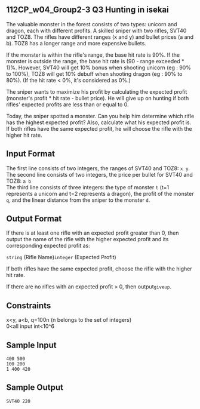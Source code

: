 ## 112CP_w04_Group2-3 Q3 Hunting in isekai ##
The valuable monster in the forest consists of two types: unicorn and dragon, each with different profits. A skilled sniper with two rifles, SVT40 and TOZ8. The rifles have different ranges (x and y) and bullet prices (a and b). TOZ8 has a longer range and more expensive bullets.<br>

If the monster is within the rifle's range, the base hit rate is 90%. If the monster is outside the range, the base hit rate is (90 - range exceeded * 1)%. However, SVT40 will get 10% bonus when shooting unicorn (eg : 90% to 100%), TOZ8 will get 10% debuff when shooting dragon (eg : 90% to 80%). (If the hit rate < 0%, it's considered as 0%.)<br>

The sniper wants to maximize his profit by calculating the expected profit (monster's profit * hit rate - bullet price). He will give up on hunting if both rifles' expected profits are less than or equal to 0.<br>

Today, the sniper spotted a monster. Can you help him determine which rifle has the highest expected profit? Also, calculate what his expected profit is. If both rifles have the same expected profit, he will choose the rifle with the higher hit rate.<br>
## Input Format ##
The first line consists of two integers, the ranges of SVT40 and TOZ8: `x y`.<br>
The second line consists of two integers, the price per bullet for SVT40 and TOZ8: `a b`<br>
The third line consists of three integers: the type of monster `t` (t=1 represents a unicorn and t=2 represents a dragon), the profit of the monster `q`, and the linear distance from the sniper to the monster `d`. <br>
## Output Format ##
If there is at least one rifle with an expected profit greater than 0, then output the name of the rifle with the higher expected profit and its corresponding expected profit as:<br>

`string` (Rifle Name)`integer` (Expected Profit)

If both rifles have the same expected profit, choose the rifle with the higher hit rate.<br>

If there are no rifles with an expected profit > 0, then output`giveup`.<br>
## Constraints ##
x<y, a<b, q=100n (n belongs to the set of integers)<br>
0<all input int<10^6<br>
## Sample Input ##
```
400 500
100 200
1 400 420
```
## Sample Output ##
```
SVT40 220
```